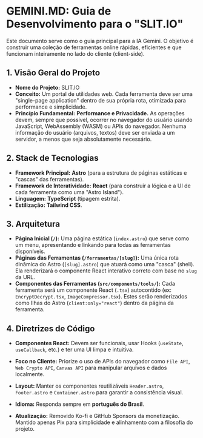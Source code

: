 # GEMINI.MD: Guia de Desenvolvimento para o "SLIT.IO"

Este documento serve como o guia principal para a IA Gemini. O objetivo é construir uma coleção de ferramentas online rápidas, eficientes e que funcionam inteiramente no lado do cliente (client-side).

## 1. Visão Geral do Projeto

- **Nome do Projeto:** SLIT.IO
- **Conceito:** Um portal de utilidades web. Cada ferramenta deve ser uma "single-page application" dentro de sua própria rota, otimizada para performance e simplicidade.
- **Princípio Fundamental:** **Performance e Privacidade.** As operações devem, sempre que possível, ocorrer no navegador do usuário usando JavaScript, WebAssembly (WASM) ou APIs do navegador. Nenhuma informação do usuário (arquivos, textos) deve ser enviada a um servidor, a menos que seja absolutamente necessário.

## 2. Stack de Tecnologias

- **Framework Principal:** **Astro** (para a estrutura de páginas estáticas e "cascas" das ferramentas).
- **Framework de Interatividade:** **React** (para construir a lógica e a UI de cada ferramenta como uma "Astro Island").
- **Linguagem:** **TypeScript** (tipagem estrita).
- **Estilização:** **Tailwind CSS**.

## 3. Arquitetura

- **Página Inicial (`/`):** Uma página estática (`index.astro`) que serve como um menu, apresentando e linkando para todas as ferramentas disponíveis.
- **Páginas das Ferramentas (`/ferramentas/[slug]`):** Uma única rota dinâmica do Astro (`[slug].astro`) que atuará como uma "casca" (shell). Ela renderizará o componente React interativo correto com base no `slug` da URL.
- **Componentes das Ferramentas (`src/components/tools/`):** Cada ferramenta será um componente React (`.tsx`) autocontido (ex: `EncryptDecrypt.tsx`, `ImageCompressor.tsx`). Estes serão renderizados como Ilhas do Astro (`client:only="react"`) dentro da página da ferramenta.

## 4. Diretrizes de Código

- **Componentes React:** Devem ser funcionais, usar Hooks (`useState`, `useCallback`, etc.) e ter uma UI limpa e intuitiva.
- **Foco no Cliente:** Priorize o uso de APIs do navegador como `File API`, `Web Crypto API`, `Canvas API` para manipular arquivos e dados localmente.
- **Layout:** Manter os componentes reutilizáveis `Header.astro`, `Footer.astro` e `Container.astro` para garantir a consistência visual.

- **Idioma:** Responda sempre em **português do Brasil**.

- **Atualização:** Removido Ko-fi e GitHub Sponsors da monetização. Mantido apenas Pix para simplicidade e alinhamento com a filosofia do projeto.
